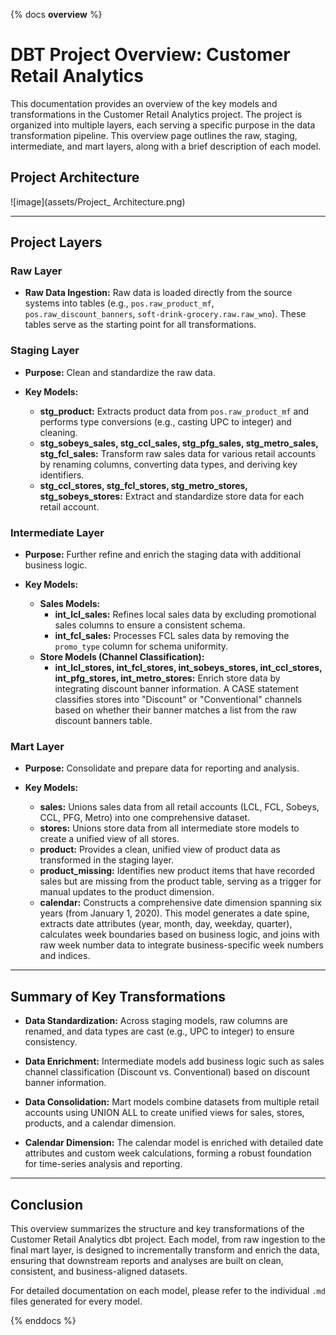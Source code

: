 {% docs __overview__ %}

# DBT Project Overview: Customer Retail Analytics

This documentation provides an overview of the key models and transformations in the Customer Retail Analytics project. The project is organized into multiple layers, each serving a specific purpose in the data transformation pipeline. This overview page outlines the raw, staging, intermediate, and mart layers, along with a brief description of each model.


## Project Architecture

![image](assets/Project_ Architecture.png)

---

## Project Layers

### Raw Layer
- **Raw Data Ingestion:**
  Raw data is loaded directly from the source systems into tables (e.g., `pos.raw_product_mf`, `pos.raw_discount_banners`, `soft-drink-grocery.raw.raw_wno`). These tables serve as the starting point for all transformations.

### Staging Layer
- **Purpose:**
  Clean and standardize the raw data.

- **Key Models:**
  - **stg_product:**
    Extracts product data from `pos.raw_product_mf` and performs type conversions (e.g., casting UPC to integer) and cleaning.
  - **stg_sobeys_sales, stg_ccl_sales, stg_pfg_sales, stg_metro_sales, stg_fcl_sales:**
    Transform raw sales data for various retail accounts by renaming columns, converting data types, and deriving key identifiers.
  - **stg_ccl_stores, stg_fcl_stores, stg_metro_stores, stg_sobeys_stores:**
    Extract and standardize store data for each retail account.

### Intermediate Layer
- **Purpose:**
  Further refine and enrich the staging data with additional business logic.

- **Key Models:**
  - **Sales Models:**
    - **int_lcl_sales:**
      Refines local sales data by excluding promotional sales columns to ensure a consistent schema.
    - **int_fcl_sales:**
      Processes FCL sales data by removing the `promo_type` column for schema uniformity.
  - **Store Models (Channel Classification):**
    - **int_lcl_stores, int_fcl_stores, int_sobeys_stores, int_ccl_stores, int_pfg_stores, int_metro_stores:**
      Enrich store data by integrating discount banner information. A CASE statement classifies stores into "Discount" or "Conventional" channels based on whether their banner matches a list from the raw discount banners table.

### Mart Layer
- **Purpose:**
  Consolidate and prepare data for reporting and analysis.

- **Key Models:**
  - **sales:**
    Unions sales data from all retail accounts (LCL, FCL, Sobeys, CCL, PFG, Metro) into one comprehensive dataset.
  - **stores:**
    Unions store data from all intermediate store models to create a unified view of all stores.
  - **product:**
    Provides a clean, unified view of product data as transformed in the staging layer.
  - **product_missing:**
    Identifies new product items that have recorded sales but are missing from the product table, serving as a trigger for manual updates to the product dimension.
  - **calendar:**
    Constructs a comprehensive date dimension spanning six years (from January 1, 2020). This model generates a date spine, extracts date attributes (year, month, day, weekday, quarter), calculates week boundaries based on business logic, and joins with raw week number data to integrate business-specific week numbers and indices.

---

## Summary of Key Transformations

- **Data Standardization:**
  Across staging models, raw columns are renamed, and data types are cast (e.g., UPC to integer) to ensure consistency.

- **Data Enrichment:**
  Intermediate models add business logic such as sales channel classification (Discount vs. Conventional) based on discount banner information.

- **Data Consolidation:**
  Mart models combine datasets from multiple retail accounts using UNION ALL to create unified views for sales, stores, products, and a calendar dimension.

- **Calendar Dimension:**
  The calendar model is enriched with detailed date attributes and custom week calculations, forming a robust foundation for time-series analysis and reporting.

---

## Conclusion
This overview summarizes the structure and key transformations of the Customer Retail Analytics dbt project. Each model, from raw ingestion to the final mart layer, is designed to incrementally transform and enrich the data, ensuring that downstream reports and analyses are built on clean, consistent, and business-aligned datasets.

For detailed documentation on each model, please refer to the individual `.md` files generated for every model.



{% enddocs %}
